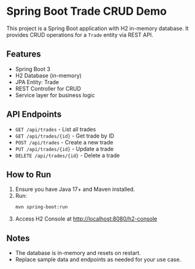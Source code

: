 # Spring Boot Trade CRUD Demo

This project is a Spring Boot application with H2 in-memory database. It provides CRUD operations for a `Trade` entity via REST API.

## Features
- Spring Boot 3
- H2 Database (in-memory)
- JPA Entity: Trade
- REST Controller for CRUD
- Service layer for business logic

## API Endpoints
- `GET /api/trades` - List all trades
- `GET /api/trades/{id}` - Get trade by ID
- `POST /api/trades` - Create a new trade
- `PUT /api/trades/{id}` - Update a trade
- `DELETE /api/trades/{id}` - Delete a trade

## How to Run
1. Ensure you have Java 17+ and Maven installed.
2. Run:
   ```bash
   mvn spring-boot:run
   ```
3. Access H2 Console at [http://localhost:8080/h2-console](http://localhost:8080/h2-console)

## Notes
- The database is in-memory and resets on restart.
- Replace sample data and endpoints as needed for your use case.
